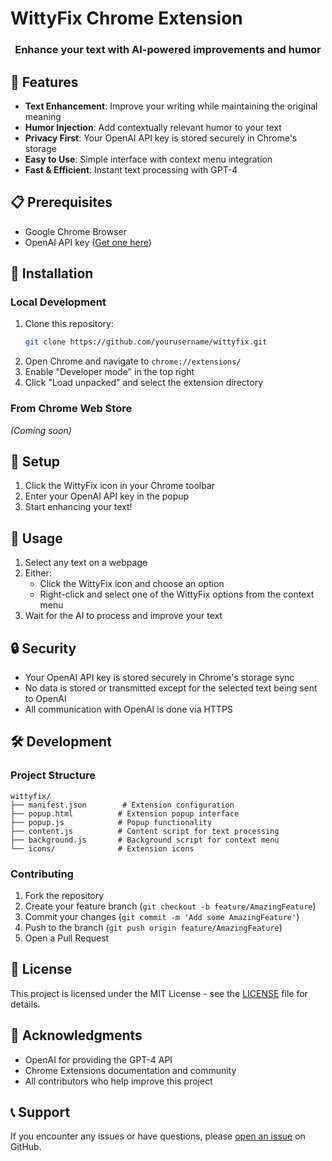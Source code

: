 # WittyFix Chrome Extension

<div align="center">
  <h3>Enhance your text with AI-powered improvements and humor</h3>
</div>

## 🚀 Features

- **Text Enhancement**: Improve your writing while maintaining the original meaning
- **Humor Injection**: Add contextually relevant humor to your text
- **Privacy First**: Your OpenAI API key is stored securely in Chrome's storage
- **Easy to Use**: Simple interface with context menu integration
- **Fast & Efficient**: Instant text processing with GPT-4

## 📋 Prerequisites

- Google Chrome Browser
- OpenAI API key ([Get one here](https://platform.openai.com/account/api-keys))

## 🔧 Installation

### Local Development
1. Clone this repository:
   ```bash
   git clone https://github.com/yourusername/wittyfix.git
   ```
2. Open Chrome and navigate to `chrome://extensions/`
3. Enable "Developer mode" in the top right
4. Click "Load unpacked" and select the extension directory

### From Chrome Web Store
*(Coming soon)*

## 🔑 Setup

1. Click the WittyFix icon in your Chrome toolbar
2. Enter your OpenAI API key in the popup
3. Start enhancing your text!

## 📝 Usage

1. Select any text on a webpage
2. Either:
   - Click the WittyFix icon and choose an option
   - Right-click and select one of the WittyFix options from the context menu
3. Wait for the AI to process and improve your text

## 🔒 Security

- Your OpenAI API key is stored securely in Chrome's storage sync
- No data is stored or transmitted except for the selected text being sent to OpenAI
- All communication with OpenAI is done via HTTPS

## 🛠️ Development

### Project Structure
```
wittyfix/
├── manifest.json        # Extension configuration
├── popup.html          # Extension popup interface
├── popup.js            # Popup functionality
├── content.js          # Content script for text processing
├── background.js       # Background script for context menu
└── icons/              # Extension icons
```

### Contributing
1. Fork the repository
2. Create your feature branch (`git checkout -b feature/AmazingFeature`)
3. Commit your changes (`git commit -m 'Add some AmazingFeature'`)
4. Push to the branch (`git push origin feature/AmazingFeature`)
5. Open a Pull Request

## 📄 License

This project is licensed under the MIT License - see the [LICENSE](LICENSE) file for details.

## 👏 Acknowledgments

- OpenAI for providing the GPT-4 API
- Chrome Extensions documentation and community
- All contributors who help improve this project

## 📞 Support

If you encounter any issues or have questions, please [open an issue](https://github.com/yourusername/wittyfix/issues) on GitHub.
